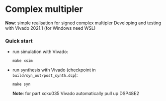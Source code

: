 # Complex multipler
**Now**: simple realisation for signed complex multipler
Developing and testing with Vivado 2021.1 (for Windows need WSL)
### Quick start
- run simulation with Vivado:
    ```
    make xsim
    ```
- run synthesis with Vivado (checkpoint in `build/syn_out/post_synth.dcp`):
    ```
    make syn
    ```
    **Note**: for part xcku035 Vivado automatically pull up DSP48E2